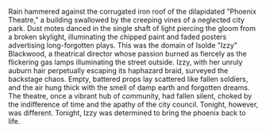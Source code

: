 Rain hammered against the corrugated iron roof of the dilapidated "Phoenix Theatre," a building swallowed by the creeping vines of a neglected city park.  Dust motes danced in the single shaft of light piercing the gloom from a broken skylight, illuminating the chipped paint and faded posters advertising long-forgotten plays.  This was the domain of Isolde "Izzy" Blackwood, a theatrical director whose passion burned as fiercely as the flickering gas lamps illuminating the street outside.  Izzy, with her unruly auburn hair perpetually escaping its haphazard braid, surveyed the backstage chaos.  Empty, battered props lay scattered like fallen soldiers, and the air hung thick with the smell of damp earth and forgotten dreams.  The theatre, once a vibrant hub of community, had fallen silent, choked by the indifference of time and the apathy of the city council. Tonight, however, was different. Tonight, Izzy was determined to bring the phoenix back to life.
